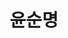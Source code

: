 ---
layout: hubs
key: Q56526162
title: 윤순명
name: 윤순명
description: 오당 윤영선의 자녀
score: 0.0004051052684882272
degree: 4
---